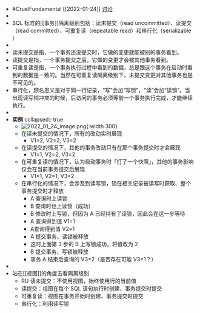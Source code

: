 - #CruelFundamental [[2022-01-24]]  [讨论](https://github.com/Monsooooon/CruelFundamental/tree/main/homework/202201/24)
-
- SQL 标准的[[事务]]隔离级别包括：读未提交（read uncommitted）、读提交（read committed）、可重复读（repeatable read）和串行化（serializable ）
-
- 读未提交是指，一个事务还没提交时，它做的变更就能被别的事务看到。
- 读提交是指，一个事务提交之后，它做的变更才会被其他事务看到。
- 可重复读是指，一个事务执行过程中看到的数据，总是跟这个事务在启动时看到的数据是一致的。当然在可重复读隔离级别下，未提交变更对其他事务也是不可见的。
- 串行化，顾名思义是对于同一行记录，“写”会加“写锁”，“读”会加“读锁”。当出现读写锁冲突的时候，后访问的事务必须等前一个事务执行完成，才能继续执行。
-
- **实例**
  collapsed:: true
	- ![2022_01_24_image.png](https://cdn.logseq.com/%2Fa738fab4-25bd-41b0-bb53-62a3b83356f256d0c0bf-e879-406d-aaa3-afc96619132f2022_01_24_image.png?Expires=4796634751&Signature=DLRNB8YNNO4QIbAuPZR0~1PobuBnrH8uOZRhOiJ7Tc1VuPuBF34HiUMYtGHTI4L5TF42JUbBHG0YkPIDnevXQ1gG8aMCipOHCAXOBhD7SFPwKnIenoMZyCf8NARCuOFqgF77whbUruMnM6i7giH4e4b49132tM4nFZs6JWdd8ljR8Gsii5oYCoslSiYa4jge6GEiAw6c2-0oxNsQXraJu8n4Fe9OwWvPhfwZDotXWR08znyqTRFxuMhjB0bzXcFAhB8uovCXm85ZJ4tGTMDOuygWsJ0Q5wADy~0iK789Zup7sWPrQnsdWAH9WNcTKMLwKkXi3Huf~UmXC-~nhou-xA__&Key-Pair-Id=APKAJE5CCD6X7MP6PTEA){:width 300}
	- 在读未提交的情况下，所有的改动实时展现
		- V1=2, V2=2, V3=2
	- 在读提交的情况下，其他的事务改动只有在那个事务提交时才会展现
		- V1=1, V2=2, V3=2
	- 在可重复读的情况下，认为启动事务时「打了一个快照」，其他的事务影响仅会在当前事务提交后展现
		- V1=1, V2=1, V3=2
	- 在串行化的情况下，会涉及到读写锁，锁在相关记录被读写时获取、整个事务提交时才释放
		- A 查询时上读锁
		- B 查询时也上读锁（成功）
		- B 修改时上写锁，但因为 A 已经持有了读锁，因此会在这一步等待
		- A 查询得到值 V1=1
		- A查询得到值 V2=1
		- A 提交事务，读锁被释放
		- 这时上面第 3 步的 B 上写锁成功，将值改为 2
		- B 提交事务，写锁被释放
		- 事务 A 结束后查询的 V3=2（是否存在可能 V3=1？）
-
- 站在[[视图]]的角度去看隔离级别
	- RU 读未提交：不使用视图，始终使用行的当前值
	- 读提交：视图在每个 SQL 语句执行时创建，事务提交时提交
	- 可重复读：视图在事务开始时创建、事务提交时提交
	- 串行化：利用读写锁
